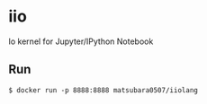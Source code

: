 # iio
Io kernel for Jupyter/IPython Notebook

## Run

```
$ docker run -p 8888:8888 matsubara0507/iiolang
```
